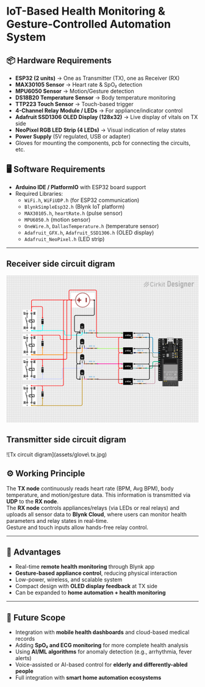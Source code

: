 # IoT-Based Health Monitoring & Gesture-Controlled Automation System  

## 📦 Hardware Requirements  
- **ESP32 (2 units)** → One as Transmitter (TX), one as Receiver (RX)  
- **MAX30105 Sensor** → Heart rate & SpO₂ detection  
- **MPU6050 Sensor** → Motion/Gesture detection  
- **DS18B20 Temperature Sensor** → Body temperature monitoring  
- **TTP223 Touch Sensor** → Touch-based trigger  
- **4-Channel Relay Module / LEDs** → For appliance/indicator control  
- **Adafruit SSD1306 OLED Display (128x32)** → Live display of vitals on TX side  
- **NeoPixel RGB LED Strip (4 LEDs)** → Visual indication of relay states  
- **Power Supply** (5V regulated, USB or adapter)  
- Gloves for mounting the components, pcb for connecting the circuits, etc.  

## 🖥️ Software Requirements  
- **Arduino IDE / PlatformIO** with ESP32 board support  
- Required Libraries:  
  - `WiFi.h`, `WiFiUDP.h` (for ESP32 communication)  
  - `BlynkSimpleEsp32.h` (Blynk IoT platform)  
  - `MAX30105.h`, `heartRate.h` (pulse sensor)  
  - `MPU6050.h` (motion sensor)  
  - `OneWire.h`, `DallasTemperature.h` (temperature sensor)  
  - `Adafruit_GFX.h`, `Adafruit_SSD1306.h` (OLED display)  
  - `Adafruit_NeoPixel.h` (LED strip)  

---

## Receiver side circuit digram
![Circuit Diagram](assets/glove_rx.png)

## Transmitter side circuit digram
![Tx circuit digram](assets/glove\ tx.jpg)


## ⚙️ Working Principle  
The **TX node** continuously reads heart rate (BPM, Avg BPM), body temperature, and motion/gesture data. This information is transmitted via **UDP** to the **RX node**.  
The **RX node** controls appliances/relays (via LEDs or real relays) and uploads all sensor data to **Blynk Cloud**, where users can monitor health parameters and relay states in real-time.  
Gesture and touch inputs allow hands-free relay control.  

---

## 🌟 Advantages  
- Real-time **remote health monitoring** through Blynk app  
- **Gesture-based appliance control**, reducing physical interaction  
- Low-power, wireless, and scalable system  
- Compact design with **OLED display feedback** at TX side  
- Can be expanded to **home automation + health monitoring**  

---

## 🚀 Future Scope  
- Integration with **mobile health dashboards** and cloud-based medical records  
- Adding **SpO₂ and ECG monitoring** for more complete health analysis  
- Using **AI/ML algorithms** for anomaly detection (e.g., arrhythmia, fever alerts)  
- Voice-assisted or AI-based control for **elderly and differently-abled people**  
- Full integration with **smart home automation ecosystems**  
